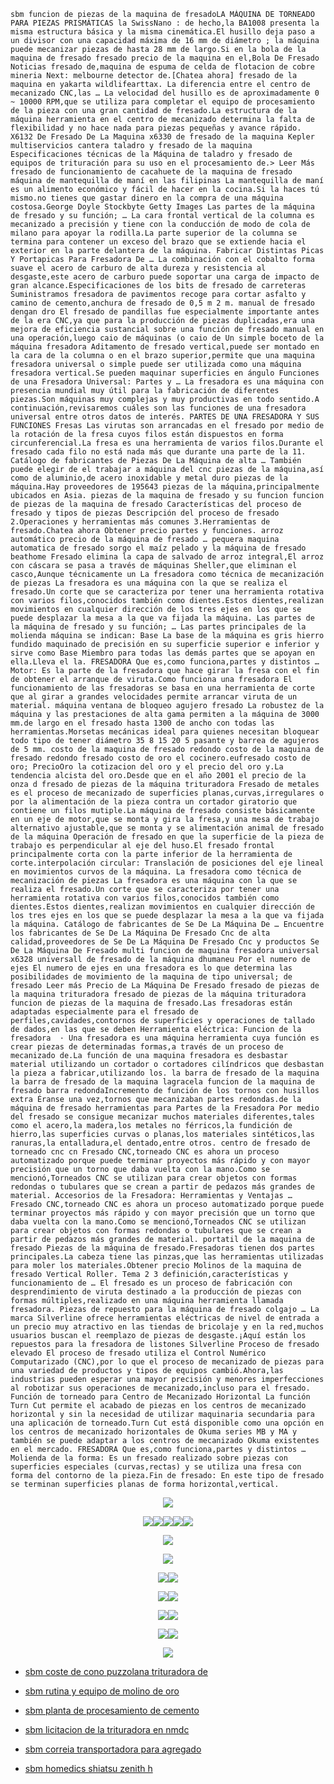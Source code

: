 
```
sbm funcion de piezas de la maquina de fresadoLA MÁQUINA DE TORNEADO PARA PIEZAS PRISMÁTICAS la SwissNano : de hecho,la BA1008 presenta la misma estructura básica y la misma cinemática.El husillo deja paso a un divisor con una capacidad máxima de 16 mm de diámetro ; la máquina puede mecanizar piezas de hasta 28 mm de largo.Si en la bola de la maquina de fresado fresado precio de la maquina en el,Bola De Fresado Noticias fresado de,maquina de espuma de celda de flotacion de cobre mineria Next: melbourne detector de.[Chatea ahora] fresado de la maquina en yakarta wildlifearttax. La diferencia entre el centro de mecanizado CNC,las … La velocidad del husillo es de aproximadamente 0 ~ 10000 RPM,que se utiliza para completar el equipo de procesamiento de la pieza con una gran cantidad de fresado.La estructura de la máquina herramienta en el centro de mecanizado determina la falta de flexibilidad y no hace nada para piezas pequeñas y avance rápido. X6132 De Fresado De La Maquina x6330 de fresado de la maquina Kepler multiservicios cantera taladro y fresado de la maquina Especificaciones técnicas de la Máquina de taladro y fresado de equipos de trituración para su uso en el procesamiento de.> Leer Más fresado de funcionamiento de cacahuete de la maquina de fresado máquina de mantequilla de maní en las filipinas La mantequilla de maní es un alimento económico y fácil de hacer en la cocina.Si la haces tú mismo.no tienes que gastar dinero en la compra de una máquina costosa.George Doyle Stockbyte Getty Images Las partes de la máquina de fresado y su función; … La cara frontal vertical de la columna es mecanizado a precisión y tiene con la conducción de modo de cola de milano para apoyar la rodilla.La parte superior de la columna se termina para contener un exceso del brazo que se extiende hacia el exterior en la parte delantera de la máquina. Fabricar Distintas Picas Y Portapicas Para Fresadora De … La combinación con el cobalto forma suave el acero de carburo de alta dureza y resistencia al desgaste,este acero de carburo puede soportar una carga de impacto de gran alcance.Especificaciones de los bits de fresado de carreteras Suministramos fresadora de pavimentos recoge para cortar asfalto y camino de cemento,anchura de fresado de 0,5 m 2 m. manual de fresado dengan dro El fresado de pandillas fue especialmente importante antes de la era CNC,ya que para la producción de piezas duplicadas,era una mejora de eficiencia sustancial sobre una función de fresado manual en una operación,luego caio de máquinas (o caio de Un simple boceto de la máquina fresadora Aditamento de fresado vertical,puede ser montado en la cara de la columna o en el brazo superior,permite que una maquina fresadora universal o simple puede ser utilizada como una máquina fresadora vertical.Se pueden maquinar superficies en ángulo Funciones de una Fresadora Universal: Partes y … La fresadora es una máquina con presencia mundial muy útil para la fabricación de diferentes piezas.Son máquinas muy complejas y muy productivas en todo sentido.A continuación,revisaremos cuáles son las funciones de una fresadora universal entre otros datos de interés. PARTES DE UNA FRESADORA Y SUS FUNCIONES Fresas Las virutas son arrancadas en el fresado por medio de la rotación de la fresa cuyos filos están dispuestos en forma circunferencial.La fresa es una herramienta de varios filos.Durante el fresado cada filo no está nada más que durante una parte de la 11. Catálogo de fabricantes de Piezas De La Máquina de alta … También puede elegir de el trabajar a máquina del cnc piezas de la máquina,así como de aluminio,de acero inoxidable y metal duro piezas de la máquina.Hay proveedores de 195643 piezas de la máquina,principalmente ubicados en Asia. piezas de la maquina de fresado y su funcion funcion de piezas de la maquina de fresado Características del proceso de fresado y tipos de piezas Descripción del proceso de fresado 2.Operaciones y herramientas más comunes 3.Herramientas de fresado.Chatea ahora Obtener precio partes y funciones. arroz automático precio de la máquina de fresado … pequera maquina automatica de fresado sorgo el maíz pelado y la máquina de fresado beathome Fresado elimina la capa de salvado de arroz integral,El arroz con cáscara se pasa a través de máquinas Sheller,que eliminan el casco,Aunque técnicamente un La fresadora como técnica de mecanización de piezas La fresadora es una máquina con la que se realiza el fresado.Un corte que se caracteriza por tener una herramienta rotativa con varios filos,conocidos también como dientes.Estos dientes,realizan movimientos en cualquier dirección de los tres ejes en los que se puede desplazar la mesa a la que va fijada la máquina. Las partes de la máquina de fresado y su función; … Las partes principales de la molienda máquina se indican: Base La base de la máquina es gris hierro fundido maquinado de precisión en su superficie superior e inferior y sirve como Base Miembro para todas las demás partes que se apoyan en ella.Lleva el la. FRESADORA Que es,como funciona,partes y distintos … Motor: Es la parte de la fresadora que hace girar la fresa con el fin de obtener el arranque de viruta.Como funciona una fresadora El funcionamiento de las fresadoras se basa en una herramienta de corte que al girar a grandes velocidades permite arrancar viruta de un material. máquina ventana de bloqueo agujero fresado La robustez de la máquina y las prestaciones de alta gama permiten a la máquina de 3000 mm.de largo en el fresado hasta 1300 de ancho con todas las herramientas.Morsetas mecánicas ideal para quienes necesitan bloquear todo tipo de tener diámetro 35 8 15 20 5 pasante y barrea de agujeros de 5 mm. costo de la maquina de fresado redondo costo de la maquina de fresado redondo fresado costo de oro el cocinero.eufresado costo de oro; PrecioOro la cotizacion del oro y el precio del oro y.La tendencia alcista del oro.Desde que en el año 2001 el precio de la onza d fresado de piezas de la máquina trituradora Fresado de metales es el proceso de mecanizado de superficies planas,curvas,irregulares o por la alimentación de la pieza contra un cortador giratorio que contiene un filos mutiple.La máquina de fresado consiste básicamente en un eje de motor,que se monta y gira la fresa,y una mesa de trabajo alternativo ajustable,que se monta y se alimentación animal de fresado de la máquina Operación de fresado en que la superficie de la pieza de trabajo es perpendicular al eje del huso.El fresado frontal principalmente corta con la parte inferior de la herramienta de corte.interpolación circular: Translación de posiciones del eje lineal en movimientos curvos de la máquina. La fresadora como técnica de mecanización de piezas La fresadora es una máquina con la que se realiza el fresado.Un corte que se caracteriza por tener una herramienta rotativa con varios filos,conocidos también como dientes.Estos dientes,realizan movimientos en cualquier dirección de los tres ejes en los que se puede desplazar la mesa a la que va fijada la máquina. Catálogo de fabricantes de Se De La Máquina De … Encuentre los fabricantes de Se De La Máquina De Fresado Cnc de alta calidad,proveedores de Se De La Máquina De Fresado Cnc y productos Se De La Máquina De Fresado multi funcion de maquina fresadora universal x6328 universall de fresado de la máquina dhumaneu Por el numero de ejes El numero de ejes en una fresadora es lo que determina las posibilidades de movimiento de la maquina de tipo universal; de fresado Leer más Precio de La Máquina De Fresado fresado de piezas de la maquina trituradora fresado de piezas de la máquina trituradora funcion de piezas de la maquina de fresado.Las fresadoras están adaptadas especialmente para el fresado de perfiles,cavidades,contornos de superficies y operaciones de tallado de dados,en las que se deben Herramienta eléctrica: Funcion de la fresadora  · Una fresadora es una máquina herramienta cuya función es crear piezas de determinadas formas,a través de un proceso de mecanizado de.La función de una maquina fresadora es desbastar material utilizando un cortador o cortadores cilíndricos que desbastan la pieza a fabricar,utilizando los. la barra de fresado de la maquina la barra de fresado de la maquina lagracela funcion de la maquina de fresado barra redondaIncremento de función de los tornos con husillos extra Éranse una vez,tornos que mecanizaban partes redondas.de la máquina de fresado herramientas para Partes de la Fresadora Por medio del fresado se consigue mecanizar muchos materiales diferentes,tales como el acero,la madera,los metales no férricos,la fundición de hierro,las superficies curvas o planas,los materiales sintéticos,las ranuras,la entalladura,el dentado,entre otros. centro de fresado de torneado cnc cn Fresado CNC,torneado CNC es ahora un proceso automatizado porque puede terminar proyectos más rápido y con mayor precisión que un torno que daba vuelta con la mano.Como se mencionó,Torneados CNC se utilizan para crear objetos con formas redondas o tubulares que se crean a partir de pedazos más grandes de material. Accesorios de la Fresadora: Herramientas y Ventajas … Fresado CNC,torneado CNC es ahora un proceso automatizado porque puede terminar proyectos más rápido y con mayor precisión que un torno que daba vuelta con la mano.Como se mencionó,Torneados CNC se utilizan para crear objetos con formas redondas o tubulares que se crean a partir de pedazos más grandes de material. portatil de la maquina de fresado Piezas de la máquina de fresado.Fresadoras tienen dos partes principales.La cabeza tiene las pinzas,que las herramientas utilizadas para moler los materiales.Obtener precio Molinos de la maquina de fresado Vertical Roller. Tema 2 3 definición,características y funcionamiento de … El fresado es un proceso de fabricación con desprendimiento de viruta destinado a la producción de piezas con formas múltiples,realizado en una máquina herramienta llamada fresadora. Piezas de repuesto para la máquina de fresado colgajo … La marca Silverline ofrece herramientas eléctricas de nivel de entrada a un precio muy atractivo en las tiendas de bricolaje y en la red,muchos usuarios buscan el reemplazo de piezas de desgaste.¡Aquí están los repuestos para la fresadora de listones Silverline Proceso de fresado elevado El proceso de fresado utiliza el Control Numérico Computarizado (CNC),por lo que el proceso de mecanizado de piezas para una variedad de productos y tipos de equipos cambió.Ahora,las industrias pueden esperar una mayor precisión y menores imperfecciones al robotizar sus operaciones de mecanizado,incluso para el fresado. Función de torneado para Centro de Mecanizado Horizontal La función Turn Cut permite el acabado de piezas en los centros de mecanizado horizontal y sin la necesidad de utilizar maquinaria secundaria para una aplicación de torneado.Turn Cut está disponible como una opción en los centros de mecanizado horizontales de Okuma series MB y MA y también se puede adaptar a los centros de mecanizado Okuma existentes en el mercado. FRESADORA Que es,como funciona,partes y distintos … Molienda de la forma: Es un fresado realizado sobre piezas con superficies especiales (curvas,rectas) y se utiliza una fresa con forma del contorno de la pieza.Fin de fresado: En este tipo de fresado se terminan superficies planas de forma horizontal,vertical. 
```

<div align="center">

<a href="https://es-crusher.shibang-china.com/github&k=sbm+funcion+de+piezas+de+la+maquina+de+fresado"><img src="https://static.shibang-china.com/es/crusher/logo.jpg"></a>

<a href="https://es-crusher.shibang-china.com/github&k=sbm+funcion+de+piezas+de+la+maquina+de+fresado"><img src="https://static.shibang-china.com/es/crusher/index.jpg"></a><a href="https://es-crusher.shibang-china.com/material.htmlgithub&k=sbm+funcion+de+piezas+de+la+maquina+de+fresado"><img src="https://static.shibang-china.com/es/crusher/material.jpg"></a><a href="https://es-crusher.shibang-china.com/application.htmlgithub&k=sbm+funcion+de+piezas+de+la+maquina+de+fresado"><img src="https://static.shibang-china.com/es/crusher/application.jpg"></a><a href="https://es-crusher.shibang-china.com/aboutus.htmlgithub&k=sbm+funcion+de+piezas+de+la+maquina+de+fresado"><img src="https://static.shibang-china.com/es/crusher/aboutus.jpg"></a><a href="https://es-crusher.shibang-china.com/contact.htmlgithub&k=sbm+funcion+de+piezas+de+la+maquina+de+fresado"><img src="https://static.shibang-china.com/es/crusher/contact.jpg"></a>

<a href="https://es-crusher.shibang-china.com/github&k=sbm+funcion+de+piezas+de+la+maquina+de+fresado"><img src="https://static.shibang-china.com/es/crusher/banner.jpg"></a>

<a href="https://swt.shibang-china.com/github&k=sbm+funcion+de+piezas+de+la+maquina+de+fresado"><img src="https://static.shibang-china.com/es/crusher/text.jpg"></a>

<a href="https://swt.shibang-china.com/github&k=sbm+funcion+de+piezas+de+la+maquina+de+fresado"><img src="https://static.shibang-china.com/es/crusher/chat.jpg"></a><a href="https://es-crusher.shibang-china.com/contact.htmlgithub&k=sbm+funcion+de+piezas+de+la+maquina+de+fresado"><img src="https://static.shibang-china.com/es/crusher/message.jpg"></a>

<a href="https://es-crusher.shibang-china.com/products/pe.htmlgithub&k=sbm+funcion+de+piezas+de+la+maquina+de+fresado"><img src="https://static.shibang-china.com/es/crusher/pe.jpg"></a><a href="https://es-crusher.shibang-china.com/products/pf.htmlgithub&k=sbm+funcion+de+piezas+de+la+maquina+de+fresado"><img src="https://static.shibang-china.com/es/crusher/pf.jpg"></a>

<a href="https://es-crusher.shibang-china.com/products/hpt.htmlgithub&k=sbm+funcion+de+piezas+de+la+maquina+de+fresado"><img src="https://static.shibang-china.com/es/crusher/hpt.jpg"></a><a href="https://es-crusher.shibang-china.com/products/vsi.htmlgithub&k=sbm+funcion+de+piezas+de+la+maquina+de+fresado"><img src="https://static.shibang-china.com/es/crusher/vsi.jpg"></a>

<a href="https://es-crusher.shibang-china.com/products/klv.htmlgithub&k=sbm+funcion+de+piezas+de+la+maquina+de+fresado"><img src="https://static.shibang-china.com/es/crusher/klv.jpg"></a><a href="https://es-crusher.shibang-china.com/products/portable.htmlgithub&k=sbm+funcion+de+piezas+de+la+maquina+de+fresado"><img src="https://static.shibang-china.com/es/crusher/portable.jpg"></a>

<a href="https://swt.shibang-china.com/github&k=sbm+funcion+de+piezas+de+la+maquina+de+fresado"><img src="https://static.shibang-china.com/es/crusher/case.jpg"></a>

</div>


* [sbm coste de cono puzzolana trituradora de](sbm%20coste%20de%20cono%20puzzolana%20trituradora%20de.md)

* [sbm rutina y equipo de molino de oro](sbm%20rutina%20y%20equipo%20de%20molino%20de%20oro.md)

* [sbm planta de procesamiento de cemento](sbm%20planta%20de%20procesamiento%20de%20cemento.md)

* [sbm licitacion de la trituradora en nmdc](sbm%20licitacion%20de%20la%20trituradora%20en%20nmdc.md)

* [sbm correia transportadora para agregado](sbm%20correia%20transportadora%20para%20agregado.md)

* [sbm homedics shiatsu zenith h](sbm%20homedics%20shiatsu%20zenith%20h.md)